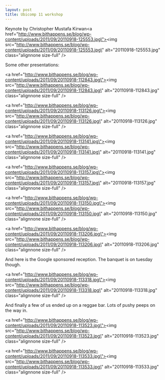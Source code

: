 ```yaml
---
layout: post
title: Ubicomp 11 workshop
---
```


Keynote by Christopher Mustafa Kirwan<a href=\"http://www.bithappens.se/blog/wp-content/uploads/2011/09/20110918-125553.jpg\"><img src=\"http://www.bithappens.se/blog/wp-content/uploads/2011/09/20110918-125553.jpg\" alt=\"20110918-125553.jpg\" class=\"alignnone size-full\" /></a>

Some other presentations:


<a href=\"http://www.bithappens.se/blog/wp-content/uploads/2011/09/20110918-112843.jpg\"><img src=\"http://www.bithappens.se/blog/wp-content/uploads/2011/09/20110918-112843.jpg\" alt=\"20110918-112843.jpg\" class=\"alignnone size-full\" /></a>

<a href=\"http://www.bithappens.se/blog/wp-content/uploads/2011/09/20110918-113126.jpg\"><img src=\"http://www.bithappens.se/blog/wp-content/uploads/2011/09/20110918-113126.jpg\" alt=\"20110918-113126.jpg\" class=\"alignnone size-full\" /></a>

<a href=\"http://www.bithappens.se/blog/wp-content/uploads/2011/09/20110918-113141.jpg\"><img src=\"http://www.bithappens.se/blog/wp-content/uploads/2011/09/20110918-113141.jpg\" alt=\"20110918-113141.jpg\" class=\"alignnone size-full\" /></a>

<a href=\"http://www.bithappens.se/blog/wp-content/uploads/2011/09/20110918-113157.jpg\"><img src=\"http://www.bithappens.se/blog/wp-content/uploads/2011/09/20110918-113157.jpg\" alt=\"20110918-113157.jpg\" class=\"alignnone size-full\" /></a>

<a href=\"http://www.bithappens.se/blog/wp-content/uploads/2011/09/20110918-113150.jpg\"><img src=\"http://www.bithappens.se/blog/wp-content/uploads/2011/09/20110918-113150.jpg\" alt=\"20110918-113150.jpg\" class=\"alignnone size-full\" /></a>

<a href=\"http://www.bithappens.se/blog/wp-content/uploads/2011/09/20110918-113206.jpg\"><img src=\"http://www.bithappens.se/blog/wp-content/uploads/2011/09/20110918-113206.jpg\" alt=\"20110918-113206.jpg\" class=\"alignnone size-full\" /></a>



And here is the Google sponsored reception. The banquet is on tuesday though.


<a href=\"http://www.bithappens.se/blog/wp-content/uploads/2011/09/20110918-113318.jpg\"><img src=\"http://www.bithappens.se/blog/wp-content/uploads/2011/09/20110918-113318.jpg\" alt=\"20110918-113318.jpg\" class=\"alignnone size-full\" /></a>


And finally a few of us ended up on a reggae bar. Lots of pushy peeps on the way in.


<a href=\"http://www.bithappens.se/blog/wp-content/uploads/2011/09/20110918-113523.jpg\"><img src=\"http://www.bithappens.se/blog/wp-content/uploads/2011/09/20110918-113523.jpg\" alt=\"20110918-113523.jpg\" class=\"alignnone size-full\" /></a>

<a href=\"http://www.bithappens.se/blog/wp-content/uploads/2011/09/20110918-113533.jpg\"><img src=\"http://www.bithappens.se/blog/wp-content/uploads/2011/09/20110918-113533.jpg\" alt=\"20110918-113533.jpg\" class=\"alignnone size-full\" /></a>